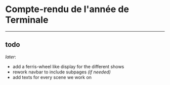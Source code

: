# Compte-rendu de l'année de Terminale

---

## **todo**

*later*:

- add a ferris-wheel like display for the different shows
- rework navbar to include subpages *(if needed)*
- add texts for every scene we work on
